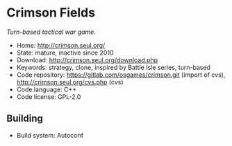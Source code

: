 # Crimson Fields

_Turn-based tactical war game._

- Home: http://crimson.seul.org/
- State: mature, inactive since 2010
- Download: http://crimson.seul.org/download.php
- Keywords: strategy, clone, inspired by Battle Isle series, turn-based
- Code repository: https://gitlab.com/osgames/crimson.git (import of cvs), http://crimson.seul.org/cvs.php (cvs)
- Code language: C++
- Code license: GPL-2.0

## Building

- Build system: Autoconf

